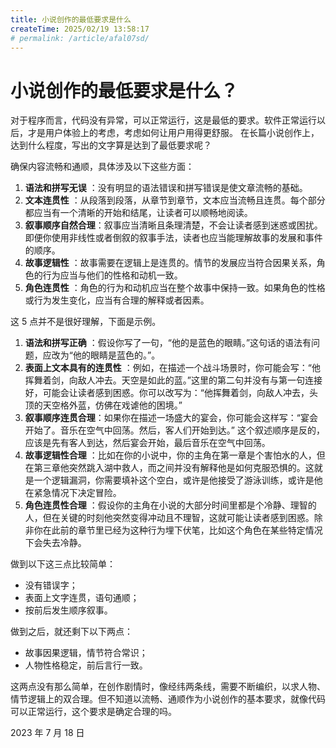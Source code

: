 ```yaml
---
title: 小说创作的最低要求是什么
createTime: 2025/02/19 13:58:17
# permalink: /article/afal07sd/
---
```

# 小说创作的最低要求是什么？

对于程序而言，代码没有异常，可以正常运行，这是最低的要求。软件正常运行以后，才是用户体验上的考虑，考虑如何让用户用得更舒服。
在长篇小说创作上，达到什么程度，写出的文字算是达到了最低要求呢？

确保内容流畅和通顺，具体涉及以下这些方面：

1. **语法和拼写无误** ：没有明显的语法错误和拼写错误是使文章流畅的基础。
2. **文本连贯性** ：从段落到段落，从章节到章节，文本应当流畅且连贯。每个部分都应当有一个清晰的开始和结尾，让读者可以顺畅地阅读。
3. **叙事顺序自然合理**：叙事应当清晰且条理清楚，不会让读者感到迷惑或困扰。即便你使用非线性或者倒叙的叙事手法，读者也应当能理解故事的发展和事件的顺序。
4. **故事逻辑性** ：故事需要在逻辑上是连贯的。情节的发展应当符合因果关系，角色的行为应当与他们的性格和动机一致。
5. **角色连贯性** ：角色的行为和动机应当在整个故事中保持一致。如果角色的性格或行为发生变化，应当有合理的解释或者因素。

这 5 点并不是很好理解，下面是示例。

1. **语法和拼写正确** ：假设你写了一句，“他的是蓝色的眼睛。”这句话的语法有问题，应改为“他的眼睛是蓝色的。”。
2. **表面上文本具有的连贯性** ：例如，在描述一个战斗场景时，你可能会写：“他挥舞着剑，向敌人冲去。天空是如此的蓝。”这里的第二句并没有与第一句连接好，可能会让读者感到困惑。你可以改写为：“他挥舞着剑，向敌人冲去，头顶的天空格外蓝，仿佛在戏谑他的困境。”
3. **叙事顺序连贯合理**：如果你在描述一场盛大的宴会，你可能会这样写：“宴会开始了。音乐在空气中回荡。然后，客人们开始到达。” 这个叙述顺序是反的，应该是先有客人到达，然后宴会开始，最后音乐在空气中回荡。
4. **故事逻辑性合理** ：比如在你的小说中，你的主角在第一章是个害怕水的人，但在第三章他突然跳入湖中救人，而之间并没有解释他是如何克服恐惧的。这就是一个逻辑漏洞，你需要填补这个空白，或许是他接受了游泳训练，或许是他在紧急情况下决定冒险。
5. **角色连贯性合理** ：假设你的主角在小说的大部分时间里都是个冷静、理智的人，但在关键的时刻他突然变得冲动且不理智，这就可能让读者感到困惑。除非你在此前的章节里已经为这种行为埋下伏笔，比如这个角色在某些特定情况下会失去冷静。

做到以下这三点比较简单：

- 没有错误字；
- 表面上文字连贯，语句通顺；
- 按前后发生顺序叙事。

做到之后，就还剩下以下两点：

- 故事因果逻辑，情节符合常识；
- 人物性格稳定，前后言行一致。

这两点没有那么简单，在创作剧情时，像经纬两条线，需要不断编织，以求人物、情节逻辑上的双合理。但不知道以流畅、通顺作为小说创作的基本要求，就像代码可以正常运行，这个要求是确定合理的吗。

2023 年 7 月 18 日

